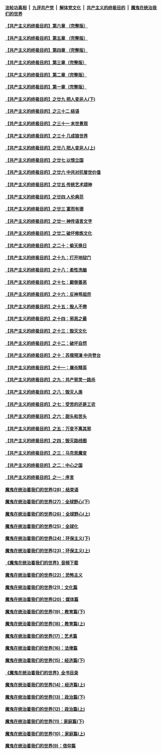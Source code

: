 ####  [法轮功真相](../../../../basic/blob/master/README.md?t=09100900) &nbsp;|&nbsp; [九评共产党](../../../../9ping.md/blob/master/README.md?t=09100900) &nbsp;|&nbsp; [解体党文化](../../../../jtdwh.md/blob/master/README.md?t=09100900)  &nbsp;|&nbsp; [共产主义的终极目的](../../../../gczydzjmd.md/blob/master/README.md?t=09100900) &nbsp;|&nbsp; [魔鬼在统治我们的世界](../../../../mgztzwmdsj.md/blob/master/README.md?t=09100900) 

#### [【共产主义的终极目的】第六章 （完整版）](../pages/nsc422/n11428913.md?t=09100900) 

#### [【共产主义的终极目的】第五章 （完整版）](../pages/nsc422/n11428912.md?t=09100900) 

#### [【共产主义的终极目的】第四章 （完整版）](../pages/nsc422/n11428907.md?t=09100900) 

#### [【共产主义的终极目的】第三章（完整版）](../pages/nsc422/n11428848.md?t=09100900) 

#### [【共产主义的终极目的】第二章（完整版）](../pages/nsc422/n11428831.md?t=09100900) 

#### [【共产主义的终极目的】第一章（完整版）](../pages/nsc422/n11417651.md?t=09100900) 

#### [【共产主义的终极目的】之廿九 把人变非人(下)](../pages/nsc422/n11344140.md?t=09100900) 

#### [【共产主义的终极目的】之三十二 结语](../pages/nsc422/n11360535.md?t=09100900) 

#### [【共产主义的终极目的】之三十一 末世景观](../pages/nsc422/n11351129.md?t=09100900) 

#### [【共产主义的终极目的】之三十 几成狼世界](../pages/nsc422/n11348280.md?t=09100900) 

#### [【共产主义的终极目的】之廿八 把人变非人(上)](../pages/nsc422/n11340492.md?t=09100900) 

#### [【共产主义的终极目的】之廿七 以恨立国](../pages/nsc422/n11336944.md?t=09100900) 

#### [【共产主义的终极目的】之廿六 中共对抗普世价值](../pages/nsc422/n11324785.md?t=09100900) 

#### [【共产主义的终极目的】之廿五 传统艺术颂神](../pages/nsc422/n11296396.md?t=09100900) 

#### [【共产主义的终极目的】之廿四 人伦典范](../pages/nsc422/n11296397.md?t=09100900) 

#### [【共产主义的终极目的】之廿三 富而有德](../pages/nsc422/n11283598.md?t=09100900) 

#### [【共产主义的终极目的】之廿一 神传语言文字](../pages/nsc422/n11263265.md?t=09100900) 

#### [【共产主义的终极目的】之廿二 破坏修炼文化](../pages/nsc422/n11245728.md?t=09100900) 

#### [【共产主义的终极目的】之二十：偷天换日](../pages/nsc422/n11238846.md?t=09100900) 

#### [【共产主义的终极目的】之十九：打开地狱门](../pages/nsc422/n11206376.md?t=09100900) 

#### [【共产主义的终极目的】之十八：柔性洗脑](../pages/nsc422/n11199994.md?t=09100900) 

#### [【共产主义的终极目的】之十七：颠倒善恶](../pages/nsc422/n11179782.md?t=09100900) 

#### [【共产主义的终极目的】之十六：反神骂祖宗](../pages/nsc422/n11166798.md?t=09100900) 

#### [【共产主义的终极目的】之十五：毁人不倦](../pages/nsc422/n11166792.md?t=09100900) 

#### [【共产主义的终极目的】之十四：邪恶之最](../pages/nsc422/n11150249.md?t=09100900) 

#### [【共产主义的终极目的】之十三：毁灭文化](../pages/nsc422/n11135227.md?t=09100900) 

#### [【共产主义的终极目的】之十二：破坏自然](../pages/nsc422/n11135214.md?t=09100900) 

#### [【共产主义的终极目的】之十：苏俄预演 中共登台](../pages/nsc422/n11118424.md?t=09100900) 

#### [【共产主义的终极目的】之十一：屠杀精英](../pages/nsc422/n11118442.md?t=09100900) 

#### [【共产主义的终极目的】之九：共产邪灵一路杀](../pages/nsc422/n11114139.md?t=09100900) 

#### [【共产主义的终极目的】之八：毁灭人类](../pages/nsc422/n11108503.md?t=09100900) 

#### [【共产主义的终极目的】之七：受苦的还是工农](../pages/nsc422/n11101809.md?t=09100900) 

#### [【共产主义的终极目的】之六：甜头和苦头](../pages/nsc422/n11096971.md?t=09100900) 

#### [【共产主义的终极目的】之五：万变不离其邪](../pages/nsc422/n11091285.md?t=09100900) 

#### [【共产主义的终极目的】之四：毁灭路线图](../pages/nsc422/n11086284.md?t=09100900) 

#### [【共产主义的终极目的】之三：马克思魔变](../pages/nsc422/n11061941.md?t=09100900) 

#### [【共产主义的终极目的】之二：中心之国](../pages/nsc422/n11047728.md?t=09100900) 

#### [【共产主义的终极目的】之一：序言](../pages/nsc422/n11086077.md?t=09100900) 

#### [魔鬼在统治着我们的世界(28)：结束语](../pages/nsc422/n10936246.md?t=09100900) 

#### [魔鬼在统治着我们的世界(27)：全球野心(下)](../pages/nsc422/n10928319.md?t=09100900) 

#### [魔鬼在统治着我们的世界(26)：全球野心(上)](../pages/nsc422/n10900318.md?t=09100900) 

#### [魔鬼在统治着我们的世界(25)：全球化](../pages/nsc422/n10788205.md?t=09100900) 

#### [魔鬼在统治着我们的世界(24)：环保主义(下)](../pages/nsc422/n10695307.md?t=09100900) 

#### [魔鬼在统治着我们的世界(23)：环保主义(上)](../pages/nsc422/n10688613.md?t=09100900) 

#### [《魔鬼在统治着我们的世界》音频下载](../pages/nsc422/n10635553.md?t=09100900) 

#### [魔鬼在统治着我们的世界(22)：恐怖主义](../pages/nsc422/n10614727.md?t=09100900) 

#### [魔鬼在统治着我们的世界(21)：文化篇](../pages/nsc422/n10597706.md?t=09100900) 

#### [魔鬼在统治着我们的世界(20)：媒体篇](../pages/nsc422/n10586579.md?t=09100900) 

#### [魔鬼在统治着我们的世界(19)：教育篇(下)](../pages/nsc422/n10564808.md?t=09100900) 

#### [魔鬼在统治着我们的世界(18)：教育篇(上)](../pages/nsc422/n10526970.md?t=09100900) 

#### [魔鬼在统治着我们的世界(17)：艺术篇](../pages/nsc422/n10499093.md?t=09100900) 

#### [魔鬼在统治着我们的世界(16)：法律篇](../pages/nsc422/n10485969.md?t=09100900) 

#### [魔鬼在统治着我们的世界(15)：经济篇(下)](../pages/nsc422/n10469975.md?t=09100900) 

#### [《魔鬼在统治着我们的世界》全书目录](../pages/nsc422/n10464261.md?t=09100900) 

#### [魔鬼在统治着我们的世界(14)：经济篇(上)](../pages/nsc422/n10457370.md?t=09100900) 

#### [魔鬼在统治着我们的世界(13)：政治篇(下)](../pages/nsc422/n10448270.md?t=09100900) 

#### [魔鬼在统治着我们的世界(12)：政治篇(上)](../pages/nsc422/n10444576.md?t=09100900) 

#### [魔鬼在统治着我们的世界(11)：家庭篇(下)](../pages/nsc422/n10440961.md?t=09100900) 

#### [魔鬼在统治着我们的世界(10)：家庭篇(上)](../pages/nsc422/n10435448.md?t=09100900) 

#### [魔鬼在统治着我们的世界(9)：信仰篇](../pages/nsc422/n10432159.md?t=09100900) 

